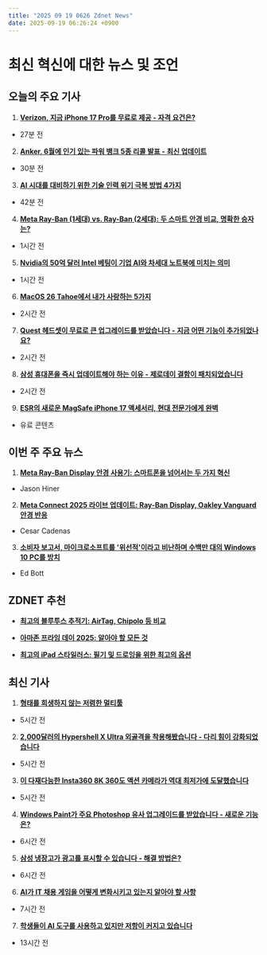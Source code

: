 ```yaml
---
title: "2025 09 19 0626 Zdnet News"
date: 2025-09-19 06:26:24 +0900
---
```


# 최신 혁신에 대한 뉴스 및 조언

## 오늘의 주요 기사 

1. **[Verizon, 지금 iPhone 17 Pro를 무료로 제공 - 자격 요건은?](https://www.zdnet.com/article/verizon-will-give-you-an-iphone-17-pro-for-free-right-now-how-to-qualify-for-the-deal/)**
* 27분 전 

2. **[Anker, 6월에 인기 있는 파워 뱅크 5종 리콜 발표 - 최신 업데이트](https://www.zdnet.com/article/anker-issued-a-recall-for-five-popular-power-banks-back-in-june-heres-the-latest-update/)**
* 30분 전 

3. **[AI 시대를 대비하기 위한 기술 인력 위기 극복 방법 4가지](https://www.zdnet.com/article/4-four-ways-to-overcome-the-skills-crisis-and-prepare-your-workforce-for-the-age-of-ai/)**
* 42분 전 

4. **[Meta Ray-Ban (1세대) vs. Ray-Ban (2세대): 두 스마트 안경 비교, 명확한 승자는?](https://www.zdnet.com/article/meta-ray-ban-1st-gen-vs-ray-ban-2nd-gen-i-compared-both-smart-glasses-and-theres-a-clear-winner/)**
* 1시간 전 

5. **[Nvidia의 50억 달러 Intel 베팅이 기업 AI와 차세대 노트북에 미치는 의미](https://www.zdnet.com/article/what-nvidias-stunning-5-billion-intel-bet-means-for-enterprise-ai-and-next-gen-laptops/)**
* 1시간 전 

6. **[MacOS 26 Tahoe에서 내가 사랑하는 5가지](https://www.zdnet.com/article/5-things-i-love-about-macos-26-tahoe-after-one-week-with-it-on-my-mac/)**
* 2시간 전 

7. **[Quest 헤드셋이 무료로 큰 업그레이드를 받았습니다 - 지금 어떤 기능이 추가되었나요?](https://www.zdnet.com/article/your-quest-headset-just-got-a-big-upgrade-for-free-see-what-it-can-do-now/)**
* 2시간 전 

8. **[삼성 휴대폰을 즉시 업데이트해야 하는 이유 - 제로데이 결함이 패치되었습니다](https://www.zdnet.com/article/you-should-update-your-samsung-phone-asap-this-zero-day-flaw-just-got-patched/)**
* 2시간 전 

9. **[ESR의 새로운 MagSafe iPhone 17 액세서리, 현대 전문가에게 완벽](https://www.zdnet.com/article/esrs-new-magsafe-iphone-17-accessories-are-perfect-for-modern-professionals/)**
* 유료 콘텐츠

## 이번 주 주요 뉴스 

1. **[Meta Ray-Ban Display 안경 사용기: 스마트폰을 넘어서는 두 가지 혁신](https://www.zdnet.com/article/i-used-meta-ray-ban-display-glasses-and-they-offer-2-breakthroughs-to-take-us-beyond-smartphones/)**
* Jason Hiner 

2. **[Meta Connect 2025 라이브 업데이트: Ray-Ban Display, Oakley Vanguard 안경 반응](https://www.zdnet.com/article/meta-connect-2025-live-updates-reactions-to-ray-ban-display-oakley-vanguard-glasses-more/)**
* Cesar Cadenas 

3. **[소비자 보고서, 마이크로소프트를 '위선적'이라고 비난하며 수백만 대의 Windows 10 PC를 방치](https://www.zdnet.com/article/consumer-reports-calls-microsoft-hypocritical-for-stranding-millions-of-windows-10-pcs/)**
* Ed Bott

## ZDNET 추천 

- **[최고의 블루투스 추적기: AirTag, Chipolo 등 비교](https://www.zdnet.com/article/best-bluetooth-tracker/)**

- **[아마존 프라임 데이 2025: 알아야 할 모든 것](https://www.zdnet.com/article/everything-you-need-to-know-about-amazon-prime-day-2025/)**

- **[최고의 iPad 스타일러스: 필기 및 드로잉을 위한 최고의 옵션](https://www.zdnet.com/article/best-ipad-stylus/)**

## 최신 기사 

1. **[형태를 희생하지 않는 저렴한 멀티툴](https://www.zdnet.com/article/finally-a-cheap-multitool-that-doesnt-sacrifice-function-for-form/)**
* 5시간 전 

2. **[2,000달러의 Hypershell X Ultra 외골격을 착용해봤습니다 - 다리 힘이 강화되었습니다](https://www.zdnet.com/article/i-wore-the-viral-2000-hypershell-x-ultra-exoskeleton-and-it-supercharged-my-legs/)**
* 5시간 전 

3. **[이 다재다능한 Insta360 8K 360도 액션 카메라가 역대 최저가에 도달했습니다](https://www.zdnet.com/article/this-versatile-insta360-8k-360-degree-action-camera-just-hit-an-all-time-low-price/)**
* 5시간 전 

4. **[Windows Paint가 주요 Photoshop 유사 업그레이드를 받았습니다 - 새로운 기능은?](https://www.zdnet.com/article/windows-paint-just-got-a-major-photoshop-like-upgrade-youll-want-to-try-whats-new/)**
* 6시간 전 

5. **[삼성 냉장고가 광고를 표시할 수 있습니다 - 해결 방법은?](https://www.zdnet.com/article/your-samsung-fridge-may-start-showing-ads-you-cant-turn-off-but-theres-a-workaround/)**
* 6시간 전 

6. **[AI가 IT 채용 게임을 어떻게 변화시키고 있는지 알아야 할 사항](https://www.zdnet.com/home-and-office/work-life/ai-is-changing-the-it-recruitment-game-heres-what-you-need-to-know-now/)**
* 7시간 전 

7. **[학생들이 AI 도구를 사용하고 있지만 저항이 커지고 있습니다](https://www.zdnet.com/article/students-are-using-ai-tools-instead-of-building-foundational-skills-but-resistance-is-growing/)**
* 13시간 전
